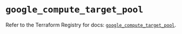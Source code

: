 # `google_compute_target_pool`

Refer to the Terraform Registry for docs: [`google_compute_target_pool`](https://registry.terraform.io/providers/hashicorp/google/6.18.1/docs/resources/compute_target_pool).

